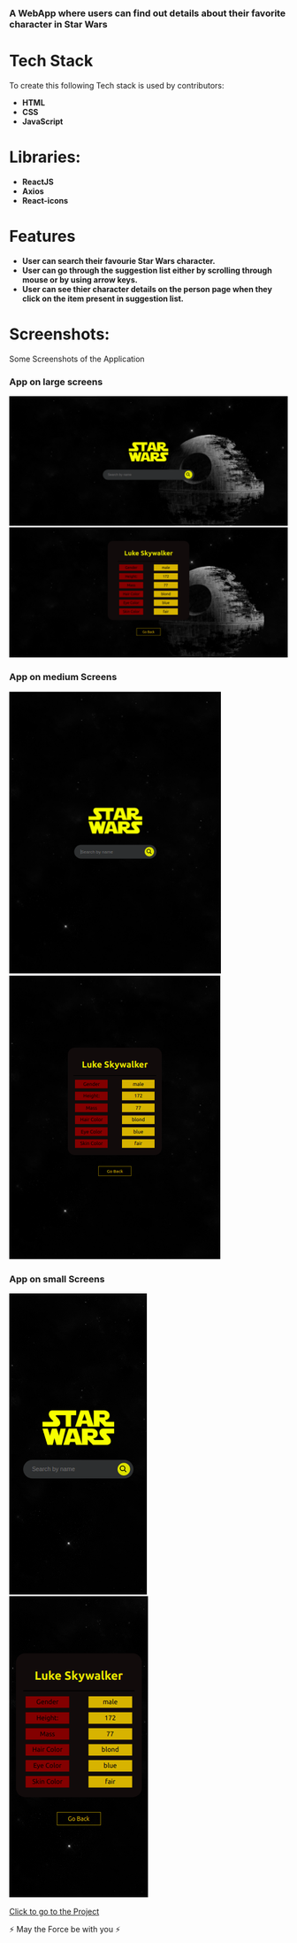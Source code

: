 ### A WebApp where users can find out details about their favorite character in Star Wars 
# Tech Stack
To create this following Tech stack is used by contributors:
* **HTML**
* **CSS**
* **JavaScript**
# Libraries:
*  **ReactJS**
* **Axios**
* **React-icons**
# Features
* **User can search their favourie Star Wars character.**
* **User can go through the suggestion list either by scrolling through mouse or by using arrow keys.**
* **User can see thier character details on the person page when they click on the item present in suggestion list.**
# Screenshots:
Some Screenshots of the Application
### App on large screens
![Large Screen size](https://github.com/ashishbhagat123/Star-Wars/blob/master/src/images/HomePage.png)
![Medium ScreenSize](https://github.com/ashishbhagat123/Star-Wars/blob/master/src/images/DetailsPage.png)
### App on medium Screens
![Medium ScreenSize](https://github.com/ashishbhagat123/Star-Wars/blob/master/src/images/HomePageTablet.png)
![Medium ScreenSize](https://github.com/ashishbhagat123/Star-Wars/blob/master/src/images/TabletDetails.png)
### App on small Screens
![Small ScreenSize](https://github.com/ashishbhagat123/Star-Wars/blob/master/src/images/HomePageMobile.png)
![Small ScreenSize](https://github.com/ashishbhagat123/Star-Wars/blob/master/src/images/MobileDetails.png)

[Click to go to the Project](https://ashishbhagat-starwars.netlify.app/)

:zap: May the Force be with you :zap:
